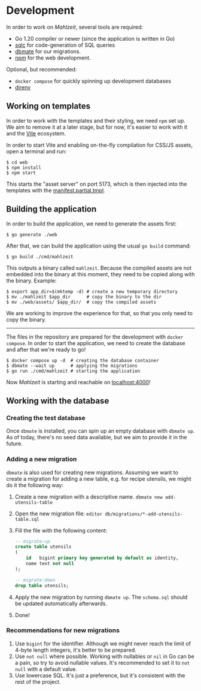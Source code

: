 # Development

In order to work on *Mahlzeit*, several tools are required:

- Go 1.20 compiler or newer (since the application is written in Go)
- [sqlc](https://sqlc.dev) for code-generation of SQL queries
- [dbmate](https://github.com/amacneil/dbmate) for our migrations.
- [npm](https://www.npmjs.com/) for the web development.

Optional, but recommended:

- `docker compose` for quickly spinning up development databases
- [direnv](https://direnv.net/)

## Working on templates

In order to work with the templates and their styling, we need `npm` set up. We aim to remove it at a later
stage, but for now, it's easier to work with it and the [Vite](https://vitejs.dev/) ecosystem.

In order to start Vite and enabling on-the-fly compilation for CSS/JS assets, open a terminal and run:

```shell
$ cd web
$ npm install
$ npm start
```

This starts the "asset server" on port 5173, which is then injected into the templates with
the [manifest.partial.tmpl](./web/templates/partials/manifest.partial.tmpl).

## Building the application

In order to build the application, we need to generate the assets first:

```shell
$ go generate ./web
```

After that, we can build the application using the usual `go build` command:

```shell
$ go build ./cmd/mahlzeit
```

This outputs a binary called `mahlzeit`. Because the compiled assets are not embedded into the binary at this moment,
they need to be copied along with the binary. Example:

```shell
$ export app_dir=$(mktemp -d) # create a new temporary directory
$ mv ./mahlzeit $app_dir      # copy the binary to the dir 
$ mv ./web/assets/ $app_dir/  # copy the compiled assets
```

We are working to improve the experience for that, so that you only need to copy the binary.

---

The files in the repository are prepared for the development with `docker compose`. In order to start the application,
we need to create the database and after that we're ready to go!

```shell
$ docker compose up -d  # creating the database container
$ dbmate --wait up      # applying the migrations
$ go run ./cmd/mahlzeit # starting the application
```

Now *Mahlzeit* is starting and reachable on [localhost:4000](http://localhost:4000/)!

## Working with the database

### Creating the test database

Once `dbmate` is installed, you can spin up an empty database with `dbmate up`. As of today, there's no seed data
available, but we aim to provide it in the future.

### Adding a new migration

`dbmate` is also used for creating new migrations. Assuming we want to create a migration for adding a new table, e.g.
for recipe utensils, we might do it the following way:

1. Create a new migration with a descriptive name. `dbmate new add-utensils-table`
2. Open the new migration file: `editor db/migrations/*-add-utensils-table.sql`
3. Fill the file with the following content:

   ```sql
   -- migrate:up
   create table utensils
   (
       id   bigint primary key generated by default as identity,
       name text not null
   );
   
   -- migrate:down
   drop table utensils;
   ```
4. Apply the new migration by running `dbmate up`. The `schema.sql` should be updated automatically afterwards.
5. Done!

### Recommendations for new migrations

1. Use `bigint` for the identifier.
   Although we might never reach the limit of 4-byte length integers, it's better to be prepared.
2. Use `not null` where possible. Working with nullables or `nil` in Go can be a pain, so try to avoid nullable values.
   It's recommended to set it to `not null` with a default value.
3. Use lowercase SQL. It's just a preference, but it's consistent with the rest of the project.
